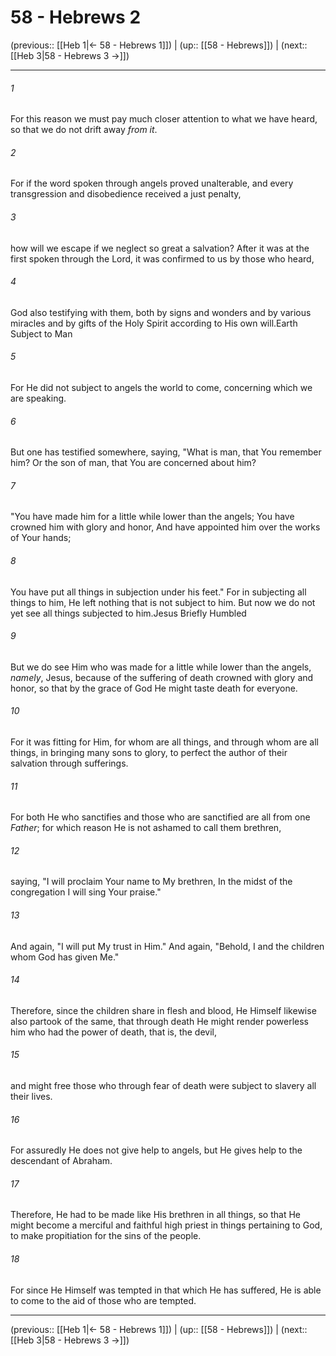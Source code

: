 # 58 - Hebrews 2

(previous:: [[Heb 1|← 58 - Hebrews 1]]) | (up:: [[58 - Hebrews]]) | (next:: [[Heb 3|58 - Hebrews 3 →]])

***


###### 1 
For this reason we must pay much closer attention to what we have heard, so that we do not drift away _from it_. 

###### 2 
For if the word spoken through angels proved unalterable, and every transgression and disobedience received a just penalty, 

###### 3 
how will we escape if we neglect so great a salvation? After it was at the first spoken through the Lord, it was confirmed to us by those who heard, 

###### 4 
God also testifying with them, both by signs and wonders and by various miracles and by gifts of the Holy Spirit according to His own will.Earth Subject to Man 

###### 5 
For He did not subject to angels the world to come, concerning which we are speaking. 

###### 6 
But one has testified somewhere, saying, "What is man, that You remember him? Or the son of man, that You are concerned about him? 

###### 7 
"You have made him for a little while lower than the angels; You have crowned him with glory and honor, And have appointed him over the works of Your hands; 

###### 8 
You have put all things in subjection under his feet." For in subjecting all things to him, He left nothing that is not subject to him. But now we do not yet see all things subjected to him.Jesus Briefly Humbled 

###### 9 
But we do see Him who was made for a little while lower than the angels, _namely_, Jesus, because of the suffering of death crowned with glory and honor, so that by the grace of God He might taste death for everyone. 

###### 10 
For it was fitting for Him, for whom are all things, and through whom are all things, in bringing many sons to glory, to perfect the author of their salvation through sufferings. 

###### 11 
For both He who sanctifies and those who are sanctified are all from one _Father_; for which reason He is not ashamed to call them brethren, 

###### 12 
saying, "I will proclaim Your name to My brethren, In the midst of the congregation I will sing Your praise." 

###### 13 
And again, "I will put My trust in Him." And again, "Behold, I and the children whom God has given Me." 

###### 14 
Therefore, since the children share in flesh and blood, He Himself likewise also partook of the same, that through death He might render powerless him who had the power of death, that is, the devil, 

###### 15 
and might free those who through fear of death were subject to slavery all their lives. 

###### 16 
For assuredly He does not give help to angels, but He gives help to the descendant of Abraham. 

###### 17 
Therefore, He had to be made like His brethren in all things, so that He might become a merciful and faithful high priest in things pertaining to God, to make propitiation for the sins of the people. 

###### 18 
For since He Himself was tempted in that which He has suffered, He is able to come to the aid of those who are tempted.

***

(previous:: [[Heb 1|← 58 - Hebrews 1]]) | (up:: [[58 - Hebrews]]) | (next:: [[Heb 3|58 - Hebrews 3 →]])
